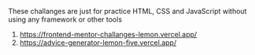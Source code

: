 These challanges are just for practice HTML, CSS and JavaScript without using any framework or other tools


1. https://frontend-mentor-challanges-lemon.vercel.app/
2. https://advice-generator-lemon-five.vercel.app/
